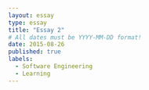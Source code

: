 ```yaml
---
layout: essay
type: essay
title: "Essay 2"
# All dates must be YYYY-MM-DD format!
date: 2015-08-26
published: true
labels:
  - Software Engineering
  - Learning
---
```

